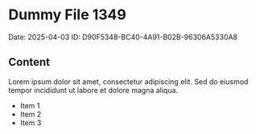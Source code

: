 # Dummy File 1349

Date: 2025-04-03
ID: D90F5348-BC40-4A91-B02B-96306A5330A8

## Content

Lorem ipsum dolor sit amet, consectetur adipiscing elit.
Sed do eiusmod tempor incididunt ut labore et dolore magna aliqua.

* Item 1
* Item 2
* Item 3

